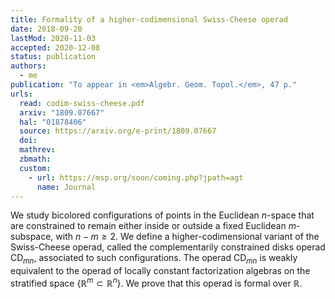 ```yaml
---
title: Formality of a higher-codimensional Swiss-Cheese operad
date: 2018-09-20
lastMod: 2020-11-03
accepted: 2020-12-08
status: publication
authors:
  - me
publication: "To appear in <em>Algebr. Geom. Topol.</em>, 47 p."
urls:
  read: codim-swiss-cheese.pdf
  arxiv: "1809.07667"
  hal: "01878406"
  source: https://arxiv.org/e-print/1809.07667
  doi:
  mathrev:
  zbmath:
  custom:
    - url: https://msp.org/soon/coming.php?jpath=agt
      name: Journal
---
```


We study bicolored configurations of points in the Euclidean $n$-space that are constrained to remain either inside or outside a fixed Euclidean $m$-subspace, with $n - m \ge 2$. We define a higher-codimensional variant of the Swiss-Cheese operad, called the complementarily constrained disks operad $\mathsf{CD}_{mn}$, associated to such configurations. The operad $\mathsf{CD}_{mn}$ is weakly equivalent to the operad of locally constant factorization algebras on the stratified space $\{\mathbb{R}^{m} \subset \mathbb{R}^{n}\}$. We prove that this operad is formal over $\mathbb{R}$.
